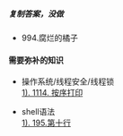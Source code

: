 ##### 复制答案，没做
- 994.腐烂的橘子


#### 需要弥补的知识
- 操作系统/线程安全/线程锁      
[1). 1114. 按序打印](https://leetcode-cn.com/problems/print-in-order/solution/1114-an-xu-da-yin-python3de-5chong-jie-fa-by-tuotu/)

- shell语法      
[1). 195.第十行](https://leetcode-cn.com/problems/tenth-line/solution/3chong-fang-shi-by-thson/)
